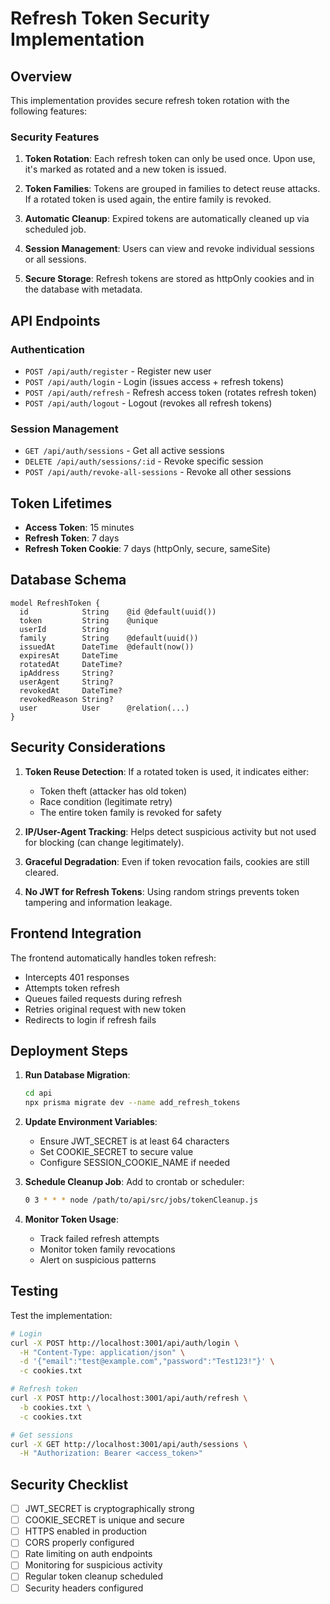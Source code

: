 # Refresh Token Security Implementation

## Overview

This implementation provides secure refresh token rotation with the following features:

### Security Features

1. **Token Rotation**: Each refresh token can only be used once. Upon use, it's marked as rotated and a new token is issued.

2. **Token Families**: Tokens are grouped in families to detect reuse attacks. If a rotated token is used again, the entire family is revoked.

3. **Automatic Cleanup**: Expired tokens are automatically cleaned up via scheduled job.

4. **Session Management**: Users can view and revoke individual sessions or all sessions.

5. **Secure Storage**: Refresh tokens are stored as httpOnly cookies and in the database with metadata.

## API Endpoints

### Authentication
- `POST /api/auth/register` - Register new user
- `POST /api/auth/login` - Login (issues access + refresh tokens)
- `POST /api/auth/refresh` - Refresh access token (rotates refresh token)
- `POST /api/auth/logout` - Logout (revokes all refresh tokens)

### Session Management
- `GET /api/auth/sessions` - Get all active sessions
- `DELETE /api/auth/sessions/:id` - Revoke specific session
- `POST /api/auth/revoke-all-sessions` - Revoke all other sessions

## Token Lifetimes

- **Access Token**: 15 minutes
- **Refresh Token**: 7 days
- **Refresh Token Cookie**: 7 days (httpOnly, secure, sameSite)

## Database Schema

```prisma
model RefreshToken {
  id            String    @id @default(uuid())
  token         String    @unique
  userId        String
  family        String    @default(uuid())
  issuedAt      DateTime  @default(now())
  expiresAt     DateTime
  rotatedAt     DateTime?
  ipAddress     String?
  userAgent     String?
  revokedAt     DateTime?
  revokedReason String?
  user          User      @relation(...)
}
```

## Security Considerations

1. **Token Reuse Detection**: If a rotated token is used, it indicates either:
   - Token theft (attacker has old token)
   - Race condition (legitimate retry)
   - The entire token family is revoked for safety

2. **IP/User-Agent Tracking**: Helps detect suspicious activity but not used for blocking (can change legitimately).

3. **Graceful Degradation**: Even if token revocation fails, cookies are still cleared.

4. **No JWT for Refresh Tokens**: Using random strings prevents token tampering and information leakage.

## Frontend Integration

The frontend automatically handles token refresh:
- Intercepts 401 responses
- Attempts token refresh
- Queues failed requests during refresh
- Retries original request with new token
- Redirects to login if refresh fails

## Deployment Steps

1. **Run Database Migration**:
   ```bash
   cd api
   npx prisma migrate dev --name add_refresh_tokens
   ```

2. **Update Environment Variables**:
   - Ensure JWT_SECRET is at least 64 characters
   - Set COOKIE_SECRET to secure value
   - Configure SESSION_COOKIE_NAME if needed

3. **Schedule Cleanup Job**:
   Add to crontab or scheduler:
   ```bash
   0 3 * * * node /path/to/api/src/jobs/tokenCleanup.js
   ```

4. **Monitor Token Usage**:
   - Track failed refresh attempts
   - Monitor token family revocations
   - Alert on suspicious patterns

## Testing

Test the implementation:
```bash
# Login
curl -X POST http://localhost:3001/api/auth/login \
  -H "Content-Type: application/json" \
  -d '{"email":"test@example.com","password":"Test123!"}' \
  -c cookies.txt

# Refresh token
curl -X POST http://localhost:3001/api/auth/refresh \
  -b cookies.txt \
  -c cookies.txt

# Get sessions
curl -X GET http://localhost:3001/api/auth/sessions \
  -H "Authorization: Bearer <access_token>"
```

## Security Checklist

- [ ] JWT_SECRET is cryptographically strong
- [ ] COOKIE_SECRET is unique and secure
- [ ] HTTPS enabled in production
- [ ] CORS properly configured
- [ ] Rate limiting on auth endpoints
- [ ] Monitoring for suspicious activity
- [ ] Regular token cleanup scheduled
- [ ] Security headers configured